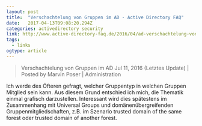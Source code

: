 ```yaml
---
layout: post 
title:  "Verschachtelung von Gruppen im AD - Active Directory FAQ" 
date:   2017-04-13T09:08:20.294Z 
categories: activedirectory security 
link: http://www.active-directory-faq.de/2016/04/ad-verschachtelung-von-gruppen/ 
tags:
  - links
ogtype: article 
---
```


> Verschachtelung von Gruppen im AD
Jul 11, 2016 (Letztes Update) | Posted by Marvin Poser | Administration
 


Ich werde des Öfteren gefragt, welcher Gruppentyp in welchen Gruppen Mitglied sein kann. Aus diesem Grund entschied ich mich, die Thematik einmal grafisch darzustellen. Interessant wird dies spätestens im Zusammenhang mit Universal Groups und domänenübergreifenden Gruppenmitgliedschaften, z.B. im Szenario trusted domain of the same forest oder trusted domain of another forest.

 